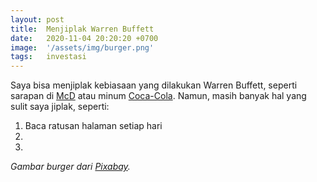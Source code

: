 ```yaml
---
layout: post
title:  Menjiplak Warren Buffett
date:   2020-11-04 20:20:20 +0700
image:  '/assets/img/burger.png'
tags:   investasi
---
```

Saya bisa menjiplak kebiasaan yang dilakukan Warren Buffett, seperti sarapan di [McD](https://www.cnbc.com/2018/04/18/warren-buffett-buys-breakfast-from-mcdonalds-for-under-3-point-17.html) atau minum [Coca-Cola](https://markets.businessinsider.com/news/stocks/warren-buffett-switched-cherry-coke-pepsi-neighbor-don-keough-2019-11-1028727422?op=1). Namun, masih banyak hal yang sulit saya jiplak, seperti:
1. Baca ratusan halaman setiap hari
2.
3.

_Gambar burger dari [Pixabay](https://pixabay.com/vectors/hamburger-sandwich-burger-meat-295090/)._
